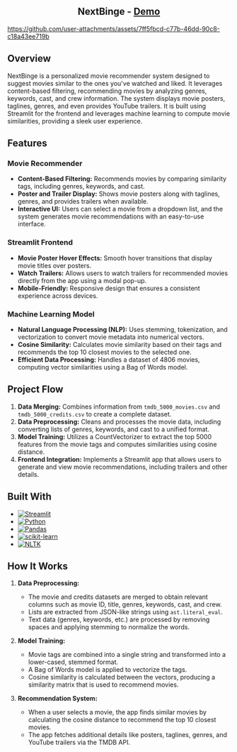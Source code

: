 <div align="center"><h2>NextBinge - <a href="https://nextbinge.streamlit.app/">Demo</a></h2></div>



https://github.com/user-attachments/assets/7ff5fbcd-c77b-46dd-90c8-c18a43ee719b


## Overview

NextBinge is a personalized movie recommender system designed to suggest movies similar to the ones you've watched and liked. It leverages content-based filtering, recommending movies by analyzing genres, keywords, cast, and crew information. The system displays movie posters, taglines, genres, and even provides YouTube trailers. It is built using Streamlit for the frontend and leverages machine learning to compute movie similarities, providing a sleek user experience.

## Features

### Movie Recommender
- **Content-Based Filtering:** Recommends movies by comparing similarity tags, including genres, keywords, and cast.
- **Poster and Trailer Display:** Shows movie posters along with taglines, genres, and provides trailers when available.
- **Interactive UI:** Users can select a movie from a dropdown list, and the system generates movie recommendations with an easy-to-use interface.

### Streamlit Frontend
- **Movie Poster Hover Effects:** Smooth hover transitions that display movie titles over posters.
- **Watch Trailers:** Allows users to watch trailers for recommended movies directly from the app using a modal pop-up.
- **Mobile-Friendly:** Responsive design that ensures a consistent experience across devices.

### Machine Learning Model
- **Natural Language Processing (NLP):** Uses stemming, tokenization, and vectorization to convert movie metadata into numerical vectors.
- **Cosine Similarity:** Calculates movie similarity based on their tags and recommends the top 10 closest movies to the selected one.
- **Efficient Data Processing:** Handles a dataset of 4806 movies, computing vector similarities using a Bag of Words model.

## Project Flow

1. **Data Merging:** Combines information from `tmdb_5000_movies.csv` and `tmdb_5000_credits.csv` to create a complete dataset.
2. **Data Preprocessing:** Cleans and processes the movie data, including converting lists of genres, keywords, and cast to a unified format.
3. **Model Training:** Utilizes a CountVectorizer to extract the top 5000 features from the movie tags and computes similarities using cosine distance.
4. **Frontend Integration:** Implements a Streamlit app that allows users to generate and view movie recommendations, including trailers and other details.

## Built With

- [![Streamlit][Streamlit-img]][Streamlit-url]
- [![Python][Python-img]][Python-url]
- [![Pandas][Pandas-img]][Pandas-url]
- [![scikit-learn][Sklearn-img]][Sklearn-url]
- [![NLTK][NLTK-img]][NLTK-url]

## How It Works

1. **Data Preprocessing:**
   - The movie and credits datasets are merged to obtain relevant columns such as movie ID, title, genres, keywords, cast, and crew.
   - Lists are extracted from JSON-like strings using `ast.literal_eval`.
   - Text data (genres, keywords, etc.) are processed by removing spaces and applying stemming to normalize the words.

2. **Model Training:**
   - Movie tags are combined into a single string and transformed into a lower-cased, stemmed format.
   - A Bag of Words model is applied to vectorize the tags.
   - Cosine similarity is calculated between the vectors, producing a similarity matrix that is used to recommend movies.

3. **Recommendation System:**
   - When a user selects a movie, the app finds similar movies by calculating the cosine distance to recommend the top 10 closest movies.
   - The app fetches additional details like posters, taglines, genres, and YouTube trailers via the TMDB API.

<!-- MARKDOWN LINKS & IMAGES -->
[Streamlit-img]: https://img.shields.io/badge/Streamlit-black?style=for-the-badge&logo=streamlit
[Streamlit-url]: https://streamlit.io/
[Python-img]: https://img.shields.io/badge/Python-blue?style=for-the-badge&logo=python
[Python-url]: https://www.python.org/
[Pandas-img]: https://img.shields.io/badge/Pandas-black?style=for-the-badge&logo=pandas
[Pandas-url]: https://pandas.pydata.org/
[Sklearn-img]: https://img.shields.io/badge/scikit--learn-orange?style=for-the-badge&logo=scikit-learn
[Sklearn-url]: https://scikit-learn.org/stable/
[NLTK-img]: https://img.shields.io/badge/NLTK-green?style=for-the-badge&logo=python
[NLTK-url]: https://www.nltk.org/



